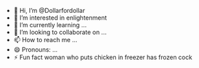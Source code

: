 - 👋 Hi, I’m @Dollarfordollar
- 👀 I’m interested in enlightenment 
- 🌱 I’m currently learning ...
- 💞️ I’m looking to collaborate on ...
- 📫 How to reach me ...
- 😄 Pronouns: ...
- ⚡ Fun fact woman who puts chicken in freezer has frozen cock

<!---
Dollarfordollar/Dollarfordollar is a ✨ special ✨ repository because its `README.md` (this file) appears on your GitHub profile.
You can click the Preview link to take a look at your changes.
--->
